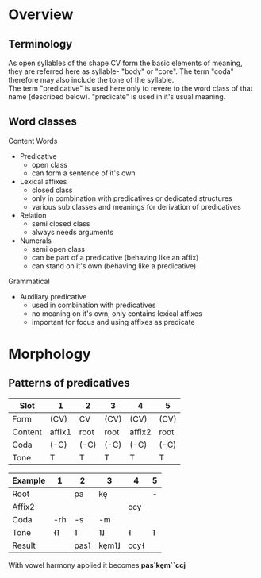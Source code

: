 Overview
========

Terminology
-----------

As open syllables of the shape CV form the basic elements of meaning, they are referred here as syllable- "body" or "core". The term "coda" therefore may also include the tone of the syllable.  
The term "predicative" is used here only to revere to the word class of that name (described below). "predicate" is used in it's usual meaning.

Word classes
------------

Content Words
* Predicative
	* open class
	* can form a sentence of it's own
* Lexical affixes
	* closed class
	* only in combination with predicatives or dedicated structures
	* various sub classes and meanings for derivation of predicatives
* Relation
	* semi closed class
	* always needs arguments
* Numerals
	* semi open class
	* can be part of a predicative (behaving like an affix)
	* can stand on it's own (behaving like a predicative)

Grammatical
* Auxiliary predicative
	* used in combination with predicatives
	* no meaning on it's own, only contains lexical affixes
	* important for focus and using affixes as predicate

Morphology
==========

Patterns of predicatives
------------------------

| Slot    |   1   |   2   |   3   |   4   |   5   |
|---------|-------|-------|-------|-------|-------|
| Form    | (CV)  | CV    | (CV)  | (CV)  | (CV)  |
| Content |affix1 | root  | root  |affix2 | root  |
| Coda    | (-C)  | (-C)  | (-C)  | (-C)  | (-C)  |
| Tone    | T     | T     | T     | T     | T     |

| Example |   1   |   2   |   3   |   4   |   5   |
|---------|-------|-------|-------|-------|-------|
| Root    |       | pa    | kȩ    |       | -     |
| Affix2  |       |       |       | ccy   |       |
| Coda    | -rh   | -s    | -m    |       |       |
| Tone    | ˧˥    | ˥     | ˥˩    | ˧     | ˥     |
| Result  |       | pas˥  | kȩm˥˩ | ccy˧  |       |

With vowel harmony applied it becomes **pas´kȩm``ccį**
